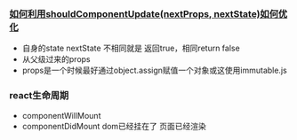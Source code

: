 ### [如何利用shouldComponentUpdate(nextProps, nextState)如何优化](https://www.cnblogs.com/penghuwan/p/6707254.html)
- 自身的state  nextState 不相同就是 返回true，相同return false
- 从父级过来的props
- props是一个时候最好通过object.assign赋值一个对象或这使用immutable.js

### react生命周期
- componentWillMount
- componentDidMount dom已经挂在了 页面已经渲染


    